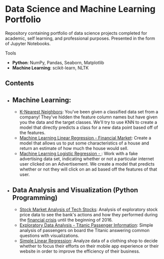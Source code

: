 # Data Science and Machine Learning Portfolio
Repository containing portfolio of data science projects completed for academic, self learning, and professional purposes. Presented in the form of Jupyter Notebooks.

Tools
  - **Python**: NumPy, Pandas, Seaborn, Matplotlib
  - **Machine Learning**: scikit-learn, NLTK 

## Contents
- ## Machine Learning:
    - [K-Nearest Neighbors](https://github.com/felipeagferreira/Data-Science/blob/master/KNN%20e%20Como%20Obter%20o%20melhor%20N%C3%BAmero%20K%20de%20Vizinhos%20Mais%20Pr%C3%B3ximos.ipynb): You've been given a classified data set from a company! They've hidden the feature column names but have given you the data and the target classes.
We'll try to use KNN to create a model that directly predicts a class for a new data point based off of the features.
     - [Machine Learning Linear Regression - Financial Market](https://github.com/felipeagferreira/Data-Science/blob/master/Machine%20Learning/Linear%20Regressions/Housing%20Prices.ipynb): Create a model that allows us to put some characteristics of a house and return an estimate of how much the house would sell.
     - [Machine Learning Logistic Regression - ](https://github.com/felipeagferreira/Data-Science/blob/master/Machine%20Learning/Logistic%20Regressions/Whether%20or%20not%20a%20particular%20internet%20user%20clicked%20on%20an%20Advertisement.ipynb): Work with a fake advertising data set, indicating whether or not a particular internet user clicked on an Advertisement. We create a model that predicts whether or not they will click on an ad based off the features of that user.
    
- ## Data Analysis and Visualization (Python Programming)
    - [Stock Market Analysis of Tech Stocks](https://github.com/felipeagferreira/Data-Science/blob/master/Data%20Analysis/Financial%20market%20data%20analysis%20project.ipynb): Analysis of exploratory stock price data to see the bank's actions and how they performed during the [financial crisis](https://en.wikipedia.org/wiki/Financial_crisis_of_2007%E2%80%9308) until the beginning of 2016.
    - [Exploratory Data Analysis - Titanic Passenger Information](https://github.com/felipeagferreira/Data-Science/blob/master/CALIBRAR%20um%20DataFrame%20para%20operar%20com%20REGRESS%C3%83O%20LOG%C3%8DSTICA.ipynb): Simple analysis of passengers on board the Titanic answering common questions with visualizations. 
    - [Simple Linear Regression](https://github.com/felipeagferreira/Data-Science/blob/master/Machine%20Learning/Linear%20Regressions/Clothing%20Shop%20Efficiency.ipynb): Analyze data of a clothing shop to decide whether to focus their efforts on their mobile app experience or their website in order to improve the efficiency of their business.

